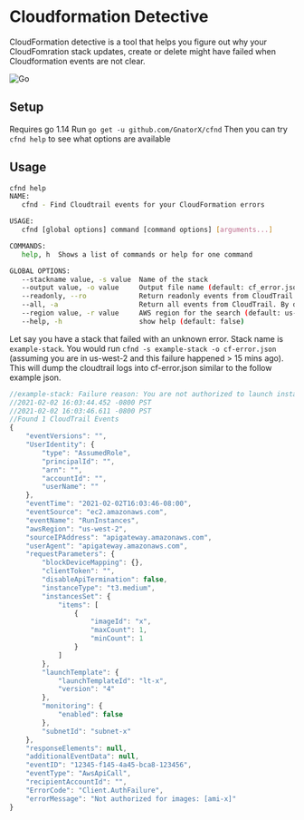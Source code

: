 # Cloudformation Detective

CloudFormation detective is a tool that helps you figure out why your CloudFomration stack updates, create or delete might have failed when Cloudformation events are not clear.

![Go](https://github.com/GnatorX/cfnd/workflows/Go/badge.svg?branch=main)


## Setup 

Requires go 1.14
Run `go get -u github.com/GnatorX/cfnd`
Then you can try `cfnd help` to see what options are available

## Usage

```bash
cfnd help
NAME:
   cfnd - Find Cloudtrail events for your CloudFormation errors

USAGE:
   cfnd [global options] command [command options] [arguments...]

COMMANDS:
   help, h  Shows a list of commands or help for one command

GLOBAL OPTIONS:
   --stackname value, -s value  Name of the stack
   --output value, -o value     Output file name (default: cf_error.json)
   --readonly, --ro             Return readonly events from CloudTrail. Add the flag if you want readonly to be true (default: false)
   --all, -a                    Return all events from CloudTrail. By default, only Events with error is returned. Add the flag if you want all events (default: false)
   --region value, -r value     AWS region for the search (default: us-west-2)
   --help, -h                   show help (default: false)
```

Let say you have a stack that failed with an unknown error. Stack name is `example-stack`. You would run `cfnd -s example-stack -o cf-error.json` (assuming you are in us-west-2 and this failure happened > 15 mins ago). This will dump the cloudtrail logs into cf-error.json similar to the follow example json.

```javascript
//example-stack: Failure reason: You are not authorized to launch instances with this launch template. Not authorized for images: [ami-x] (Service: AmazonEKS; Status Code: 400; Error Code: InvalidRequestException; Request ID: 12345-1cb2-4b15-8f10-7f9f8cfb7ada; Proxy: null)
//2021-02-02 16:03:44.452 -0800 PST
//2021-02-02 16:03:46.611 -0800 PST
//Found 1 CloudTrail Events
{
    "eventVersions": "",
    "UserIdentity": {
        "type": "AssumedRole",
        "principalId": "",
        "arn": "",
        "accountId": "",
        "userName": ""
    },
    "eventTime": "2021-02-02T16:03:46-08:00",
    "eventSource": "ec2.amazonaws.com",
    "eventName": "RunInstances",
    "awsRegion": "us-west-2",
    "sourceIPAddress": "apigateway.amazonaws.com",
    "userAgent": "apigateway.amazonaws.com",
    "requestParameters": {
        "blockDeviceMapping": {},
        "clientToken": "",
        "disableApiTermination": false,
        "instanceType": "t3.medium",
        "instancesSet": {
            "items": [
                {
                    "imageId": "x",
                    "maxCount": 1,
                    "minCount": 1
                }
            ]
        },
        "launchTemplate": {
            "launchTemplateId": "lt-x",
            "version": "4"
        },
        "monitoring": {
            "enabled": false
        },
        "subnetId": "subnet-x"
    },
    "responseElements": null,
    "additionalEventData": null,
    "eventID": "12345-f145-4a45-bca8-123456",
    "eventType": "AwsApiCall",
    "recipientAccountId": "",
    "ErrorCode": "Client.AuthFailure",
    "errorMessage": "Not authorized for images: [ami-x]"
}

```
